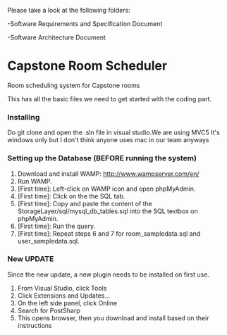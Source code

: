 

Please take a look at the following folders:

-Software Requirements and Specification Document

-Software Architecture Document


# Capstone Room Scheduler

Room scheduling system for Capstone rooms

This has all the basic files we need to get started with the coding part.

### Installing
Do git clone and open the .sln file in visual studio.We are using MVC5 It's windows only but I don't think anyone uses mac in our team anyways

### Setting up the Database (BEFORE running the system)
1. Download and install WAMP: http://www.wampserver.com/en/
2. Run WAMP.
3. [First time]: Left-click on WAMP icon and open phpMyAdmin.
4. [First time]: Click on the the SQL tab.
5. [First time]: Copy and paste the content of the StorageLayer/sql/mysql_db_tables.sql into the SQL textbox on phpMyAdmin.
6. [First time]: Run the query.
7. [First time]: Repeat steps 6 and 7 for room_sampledata.sql and user_sampledata.sql.

### New UPDATE

Since the new update, a new plugin needs to be installed on first use.

1. From Visual Studio, click Tools
2. Click Extensions and Updates...
3. On the left side panel, click Online
4. Search for PostSharp
5. This opens browser, then you download and install based on their instructions

